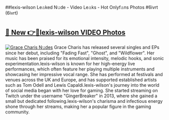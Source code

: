 ##lexis-wilson Le𝚊ked N𝚞de - Video Le𝚊ks - Hot Onlyf𝚊ns Photos #6ivrt (6ivrt)

# <h2><a href="https://mediaupload.pro?title=lexis-wilson&ref=9FEB">🔗 New 👉🔴lexis-wilson VIDEO Photos</a></h2>

[![Grace Charis N𝚞des](https://i.imgur.com/rIISA9y.gif)](https://mediaupload.pro?title=lexis-wilson&ref=9FEB)
Grace Charis has released several singles and EPs since her debut, including "Fading Fast", "Ghost", and "Wildflower". Her music has been praised for its emotional intensity, melodic hooks, and sonic experimentation.lexis-wilson is known for her high-energy live performances, which often feature her playing multiple instruments and showcasing her impressive vocal range. She has performed at festivals and venues across the UK and Europe, and has supported established artists such as Tom Odell and Lewis Capaldi.lexis-wilson's journey into the world of social media began with her love for gaming. She started streaming on Twitch under the username "GingerBreaker" in 2013, where she gained a small but dedicated following.lexis-wilson's charisma and infectious energy shone through her streams, making her a popular figure in the gaming community.
